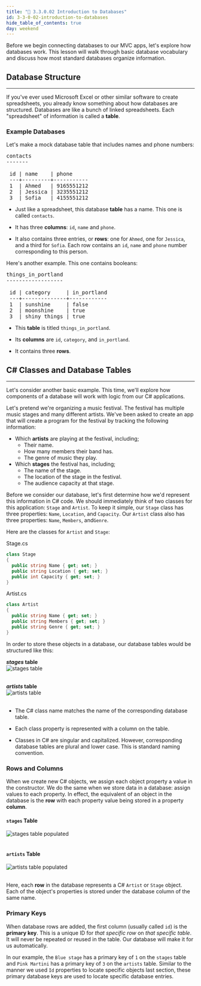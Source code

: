 ```yaml
---
title: "📓 3.3.0.02 Introduction to Databases"
id: 3-3-0-02-introduction-to-databases
hide_table_of_contents: true
day: weekend
---
```


Before we begin connecting databases to our MVC apps, let's explore how databases work. This lesson will walk through basic database vocabulary and discuss how most standard databases organize information.

## Database Structure
---

If you've ever used Microsoft Excel or other similar software to create spreadsheets, you already know something about how databases are structured. Databases are like a bunch of linked spreadsheets. Each "spreadsheet" of information is called a **table**.

### Example Databases

Let's make a mock database table that includes names and phone numbers:

<pre>
contacts
-------

 id | name    | phone
 ---+---------+-----------
 1  | Ahmed   | 9165551212
 2  | Jessica | 3235551212
 3  | Sofia   | 4155551212
</pre>

* Just like a spreadsheet, this database **table** has a name. This one is called `contacts`.

* It has three **columns**: `id`, `name` and `phone`.

* It also contains three entries, or **rows**: one for `Ahmed`, one for `Jessica`, and a third for `Sofia`. Each row contains an `id`, `name` and `phone` number corresponding to this person.  

Here's another example. This one contains booleans:

<pre>
things_in_portland
------------------

 id | category     | in_portland
 ---+--------------+------------
 1  | sunshine     | false
 2  | moonshine    | true
 3  | shiny things | true
</pre>

* This **table** is titled `things_in_portland`.

* Its **columns** are `id`, `category`, and `in_portland`.

* It contains three **rows**.

## C# Classes and Database Tables
---

Let's consider another basic example. This time, we'll explore how components of a database will work with logic from our C# applications.

Let's pretend we're organizing a music festival. The festival has multiple music stages and many different artists. We've been asked to create an app that will create a program for the festival by tracking the following information:

* Which **artists** are playing at the festival, including;
  * Their name.
  * How many members their band has.
  * The genre of music they play.
* Which **stages** the festival has, including;
  * The name of the stage.
  * The location of the stage in the festival.
  * The audience capacity at that stage.

Before we consider our database, let's first determine how we'd represent this information in C# code. We should immediately think of two classes for this application:  `Stage` and `Artist`.  To keep it simple, our `Stage` class has three properties: `Name`, `Location`, and `Capacity`. Our `Artist` class also has three properties: `Name`, `Members`, and`Genre`.  

Here are the classes for `Artist` and `Stage`:

<div class="filename">Stage.cs</div>

```csharp
class Stage
{
  public string Name { get; set; }
  public string Location { get; set; }
  public int Capacity { get; set; }
}
```

<div class="filename">Artist.cs</div>

```csharp
class Artist
{
  public string Name { get; set; }
  public string Members { get; set; }
  public string Genre { get; set; }
}
```

In order to store these objects in a database, our database tables would be structured like this:

**_stages_ table**<br />
![stages table](https://learnhowtoprogram.s3.us-west-2.amazonaws.com/relational-database-concepts/stages-empty.png)<br /><br />

**_artists_ table**<br />
![artists table](https://learnhowtoprogram.s3.us-west-2.amazonaws.com/relational-database-concepts/artists-empty.png)<br /><br />

* The C# class name matches the name of the corresponding database table.

* Each class property is represented with a column on the table.

* Classes in C# are singular and capitalized. However, corresponding database tables are plural and lower case. This is standard naming convention.

### Rows and Columns

When we create new C# objects, we assign each object property a value in the constructor. We do the same when we store data in a database: assign values to each property. In effect, the equivalent of an object in the database is the **row** with each property value being stored in a property **column**.  

#### `stages` Table

![stages table populated](https://learnhowtoprogram.s3.us-west-2.amazonaws.com/relational-database-concepts/stages-populated.png)<br /><br />

#### `artists` Table

![artists table populated](https://learnhowtoprogram.s3.us-west-2.amazonaws.com/relational-database-concepts/artists-populated.png)<br /><br />

Here, each **row** in the database represents a C# `Artist` or `Stage` object. Each of the object's properties is stored under the database column of the same name.

### Primary Keys

When database rows are added, the first column (usually called `id`) is the **primary key**. This is a unique ID for _that specific row_ on _that specific table_. It will never be repeated or reused in the table. Our database will make it for us automatically.

In our example, the `Blue stage` has a primary key of `1` on the `stages` table and `Pink Martini` has a primary key of `3` on the `artists` table. Similar to the manner we used `Id` properties to locate specific objects last section, these primary database keys are used to locate specific database entries.
